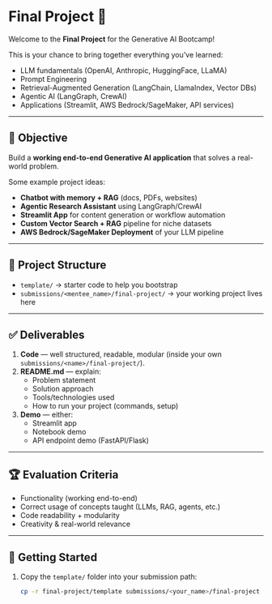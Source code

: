 # Final Project 🚀

Welcome to the **Final Project** for the Generative AI Bootcamp!

This is your chance to bring together everything you’ve learned:
- LLM fundamentals (OpenAI, Anthropic, HuggingFace, LLaMA)
- Prompt Engineering
- Retrieval-Augmented Generation (LangChain, LlamaIndex, Vector DBs)
- Agentic AI (LangGraph, CrewAI)
- Applications (Streamlit, AWS Bedrock/SageMaker, API services)

---

## 🎯 Objective
Build a **working end-to-end Generative AI application** that solves a real-world problem.

Some example project ideas:
- **Chatbot with memory + RAG** (docs, PDFs, websites)
- **Agentic Research Assistant** using LangGraph/CrewAI
- **Streamlit App** for content generation or workflow automation
- **Custom Vector Search + RAG** pipeline for niche datasets
- **AWS Bedrock/SageMaker Deployment** of your LLM pipeline

---

## 📂 Project Structure
- `template/` → starter code to help you bootstrap
- `submissions/<mentee_name>/final-project/` → your working project lives here

---

## ✅ Deliverables
1. **Code** — well structured, readable, modular (inside your own `submissions/<name>/final-project/`).
2. **README.md** — explain:
   - Problem statement
   - Solution approach
   - Tools/technologies used
   - How to run your project (commands, setup)
3. **Demo** — either:
   - Streamlit app  
   - Notebook demo  
   - API endpoint demo (FastAPI/Flask)

---

## 🏆 Evaluation Criteria
- Functionality (working end-to-end)
- Correct usage of concepts taught (LLMs, RAG, agents, etc.)
- Code readability + modularity
- Creativity & real-world relevance

---

## 🚀 Getting Started
1. Copy the `template/` folder into your submission path:
   ```bash
   cp -r final-project/template submissions/<your_name>/final-project
